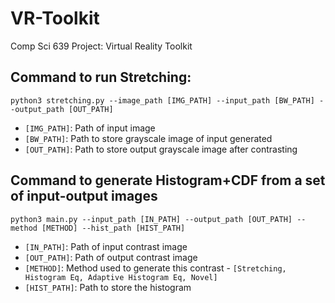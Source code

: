 # VR-Toolkit

Comp Sci 639 Project: Virtual Reality Toolkit

## Command to run Stretching:

`python3 stretching.py --image_path [IMG_PATH] --input_path [BW_PATH] --output_path [OUT_PATH]`

- `[IMG_PATH]`: Path of input image
- `[BW_PATH]`: Path to store grayscale image of input generated
- `[OUT_PATH]`: Path to store output grayscale image after contrasting

## Command to generate Histogram+CDF from a set of input-output images

`python3 main.py --input_path [IN_PATH] --output_path [OUT_PATH] --method [METHOD] --hist_path [HIST_PATH]`

- `[IN_PATH]`: Path of input contrast image
- `[OUT_PATH]`: Path of output contrast image
- `[METHOD]`: Method used to generate this contrast - `[Stretching, Histogram Eq, Adaptive Histogram Eq, Novel]`
- `[HIST_PATH]`: Path to store the histogram
